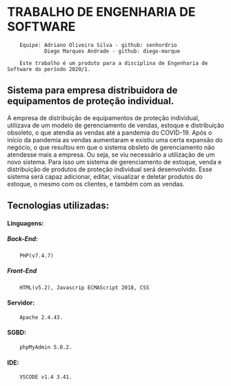 # **TRABALHO DE ENGENHARIA DE SOFTWARE**

        Equipe: Adriano Oliveira Silva - github: senhordrio
                Diego Marques Andrade - github: diego-marque

        Este trabalho é um produto para a disciplina de Engenharia de Software do período 2020/1.

## **Sistema para empresa distribuidora de equipamentos de proteção individual.**
A empresa de distribuição de equipamentos de proteção individual, utilizava de um modelo
de gerenciamento de vendas, estoque e distribuição obsoleto, o que atendia as vendas até a pandemia do COVID-19.
Após o início da pandemia as vendas aumentaram e existiu uma certa expansão do negócio, o que
resultou em que o sistema obsleto de gerenciamento não atendesse mais a empresa. Ou seja, se viu necessário a utilização de um novo sistema.
Para isso um sistema de gerenciamento de estoque, venda e distribuição de produtos de proteção
individual será desenvolvido.
Esse sistema será capaz adicionar, editar, visualizar e deletar produtos do estoque, o mesmo com
os clientes, e também com as vendas.

## **Tecnologias utilizadas:**

#### **Linguagens:** 

##### Back-End:
        PHP(v7.4.7) 
##### Front-End
        HTML(v5.2), Javascrip ECMAScript 2018, CSS
#### Servidor:
        Apache 2.4.43.

#### **SGBD:** 
        phpMyAdmin 5.0.2.
#### **IDE:**
        VSCODE v1.4 3.41.